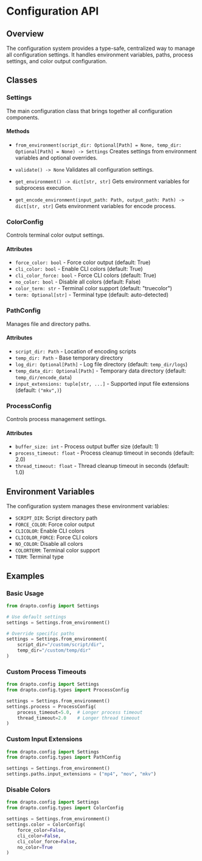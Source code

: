 # Configuration API

## Overview
The configuration system provides a type-safe, centralized way to manage all configuration settings. It handles environment variables, paths, process settings, and color output configuration.

## Classes

### Settings
The main configuration class that brings together all configuration components.

#### Methods
- `from_environment(script_dir: Optional[Path] = None, temp_dir: Optional[Path] = None) -> Settings`
  Creates settings from environment variables and optional overrides.
  
- `validate() -> None`
  Validates all configuration settings.
  
- `get_environment() -> dict[str, str]`
  Gets environment variables for subprocess execution.
  
- `get_encode_environment(input_path: Path, output_path: Path) -> dict[str, str]`
  Gets environment variables for encode process.

### ColorConfig
Controls terminal color output settings.

#### Attributes
- `force_color: bool` - Force color output (default: True)
- `cli_color: bool` - Enable CLI colors (default: True)
- `cli_color_force: bool` - Force CLI colors (default: True)
- `no_color: bool` - Disable all colors (default: False)
- `color_term: str` - Terminal color support (default: "truecolor")
- `term: Optional[str]` - Terminal type (default: auto-detected)

### PathConfig
Manages file and directory paths.

#### Attributes
- `script_dir: Path` - Location of encoding scripts
- `temp_dir: Path` - Base temporary directory
- `log_dir: Optional[Path]` - Log file directory (default: `temp_dir/logs`)
- `temp_data_dir: Optional[Path]` - Temporary data directory (default: `temp_dir/encode_data`)
- `input_extensions: tuple[str, ...]` - Supported input file extensions (default: `("mkv",)`)

### ProcessConfig
Controls process management settings.

#### Attributes
- `buffer_size: int` - Process output buffer size (default: 1)
- `process_timeout: float` - Process cleanup timeout in seconds (default: 2.0)
- `thread_timeout: float` - Thread cleanup timeout in seconds (default: 1.0)

## Environment Variables
The configuration system manages these environment variables:
- `SCRIPT_DIR`: Script directory path
- `FORCE_COLOR`: Force color output
- `CLICOLOR`: Enable CLI colors
- `CLICOLOR_FORCE`: Force CLI colors
- `NO_COLOR`: Disable all colors
- `COLORTERM`: Terminal color support
- `TERM`: Terminal type

## Examples

### Basic Usage
```python
from drapto.config import Settings

# Use default settings
settings = Settings.from_environment()

# Override specific paths
settings = Settings.from_environment(
    script_dir="/custom/script/dir",
    temp_dir="/custom/temp/dir"
)
```

### Custom Process Timeouts
```python
from drapto.config import Settings
from drapto.config.types import ProcessConfig

settings = Settings.from_environment()
settings.process = ProcessConfig(
    process_timeout=5.0,  # Longer process timeout
    thread_timeout=2.0    # Longer thread timeout
)
```

### Custom Input Extensions
```python
from drapto.config import Settings
from drapto.config.types import PathConfig

settings = Settings.from_environment()
settings.paths.input_extensions = ("mp4", "mov", "mkv")
```

### Disable Colors
```python
from drapto.config import Settings
from drapto.config.types import ColorConfig

settings = Settings.from_environment()
settings.color = ColorConfig(
    force_color=False,
    cli_color=False,
    cli_color_force=False,
    no_color=True
)
``` 